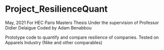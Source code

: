 # Project_ResilienceQuant
May, 2021
For HEC Paris Masters Thesis
Under the supervision of Professor Didier Delaigue
Coded by Adam Benabbou

Prototype code to quantify and compare resilience of companies.
Tested on Apparels Industry (Nike and other comparables)
